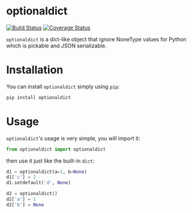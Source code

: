 # optionaldict

[![Build Status](https://travis-ci.org/messense/optionaldict.svg)](https://travis-ci.org/messense/optionaldict)
[![Coverage Status](https://coveralls.io/repos/messense/optionaldict/badge.svg)](https://coveralls.io/r/messense/optionaldict)

``optionaldict`` is a dict-like object that ignore NoneType values for Python which is pickable and JSON serializable.

# Installation

You can install ``optionaldict`` simply using ``pip``:
```bash
pip install optionaldict
```

# Usage
``optionaldict``'s usage is very simple, you will import it:
```python
from optionaldict import optionaldict
```

then use it just like the built-in ``dict``:

```python
d1 = optionaldict(a=1, b=None)
d1['c'] = 2
d1.setdefault('d', None)

d2 = optionaldict()
d2['a'] = 1
d2['b'] = None
```
